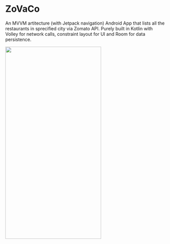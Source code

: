 # ZoVaCo
An MVVM artitecture (with Jetpack navigation) Android App that lists all the restaurants in sprecified city via Zomato API.  Purely built in Kotlin with Volley for network calls, constraint layout for UI and Room for data persistence.
<br/>
<p>
<img src="screenshots/zovoco.gif" height="600" width="300" />
</p>
